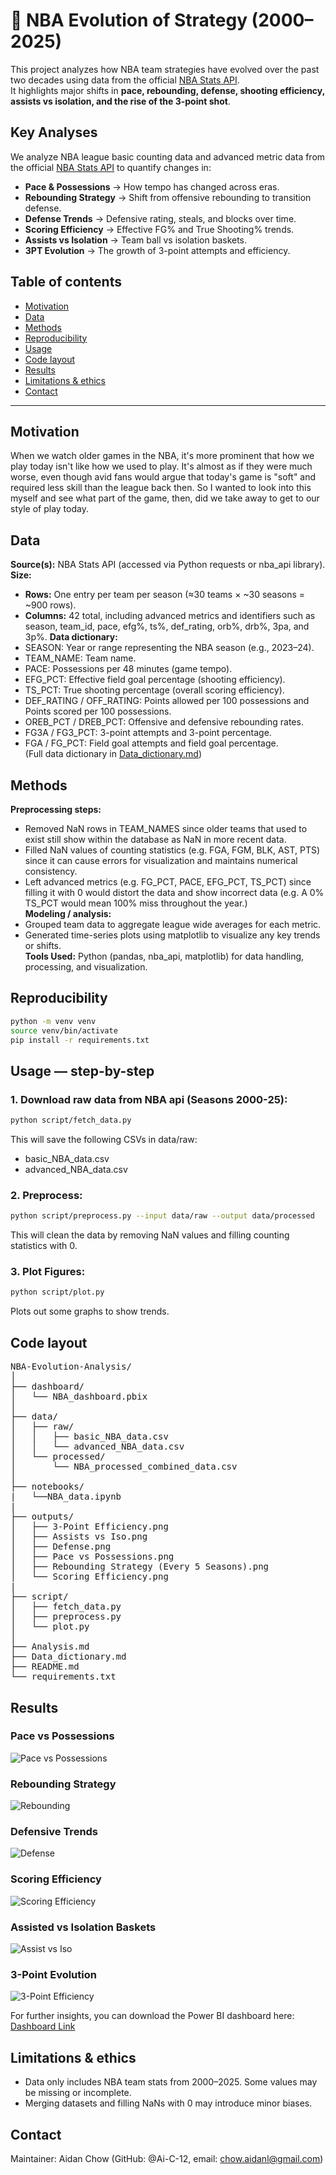 # **🏀 NBA Evolution of Strategy (2000–2025)**

This project analyzes how NBA team strategies have evolved over the past two decades using data from the official [NBA Stats API](https://github.com/swar/nba_api).  
It highlights major shifts in **pace, rebounding, defense, shooting efficiency, assists vs isolation, and the rise of the 3-point shot**.

## **Key Analyses**
We analyze NBA league basic counting data and advanced metric data from the official [NBA Stats API](https://github.com/swar/nba_api) to quantify changes in:</br>
 - **Pace & Possessions** → How tempo has changed across eras.</br>
 - **Rebounding Strategy** → Shift from offensive rebounding to transition defense.</br>
 - **Defense Trends** → Defensive rating, steals, and blocks over time.</br>
 - **Scoring Efficiency** → Effective FG% and True Shooting% trends.</br>
 - **Assists vs Isolation** → Team ball vs isolation baskets.</br>
 - **3PT Evolution** → The growth of 3-point attempts and efficiency.</br>


## **Table of contents**
- [Motivation](#motivation)
- [Data](#data)
- [Methods](#methods)
- [Reproducibility](#reproducibility)
- [Usage](#usage)
- [Code layout](#code-layout)
- [Results](#results)
- [Limitations & ethics](#limitations--ethics)
- [Contact](#contact)

---

## **Motivation**
When we watch older games in the NBA, it's more prominent that how we play today isn't like how we used to play. It's almost as if they were much worse, even though avid fans would argue that today's game is "soft" and required less skill than the league back then. So I wanted to look into this myself and see what part of the game, then, did we take away to get to our style of play today.  

## **Data**
**Source(s):** NBA Stats API (accessed via Python requests or nba_api library).
**Size:**
   - **Rows:** One entry per team per season (≈30 teams × ~30 seasons = ~900 rows).
   - **Columns:** 42 total, including advanced metrics and identifiers such as season, team_id, pace, efg%, ts%, def_rating, orb%, drb%, 3pa, and 3p%.
**Data dictionary:** 
   - SEASON: Year or range representing the NBA season (e.g., 2023–24).
   - TEAM_NAME: Team name.
   - PACE: Possessions per 48 minutes (game tempo).
   - EFG_PCT: Effective field goal percentage (shooting efficiency).
   - TS_PCT: True shooting percentage (overall scoring efficiency).
   - DEF_RATING / OFF_RATING: Points allowed per 100 possessions and Points scored per 100 possessions.
   - OREB_PCT / DREB_PCT: Offensive and defensive rebounding rates.
   - FG3A / FG3_PCT: 3-point attempts and 3-point percentage.
   - FGA / FG_PCT: Field goal attempts and field goal percentage.</br>
   (Full data dictionary in [Data_dictionary.md](Data_dictionary.md))

## **Methods**
**Preprocessing steps:** 
- Removed NaN rows in TEAM_NAMES since older teams that used to exist still show within the database as NaN in more recent data.
- Filled NaN values of counting statistics (e.g. FGA, FGM, BLK, AST, PTS) since it can cause errors for visualization and maintains numerical consistency.
- Left advanced metrics (e.g. FG_PCT, PACE, EFG_PCT, TS_PCT) since filling it with 0 would distort the data and show incorrect data (e.g. A 0% TS_PCT would mean 100% miss throughout the year.)</br>
**Modeling / analysis:** 
- Grouped team data to aggregate league wide averages for each metric.
- Generated time-series plots using matplotlib to visualize any key trends or shifts.</br>
**Tools Used:** Python (pandas, nba_api, matplotlib) for data handling, processing, and visualization.

## **Reproducibility**
```bash
python -m venv venv
source venv/bin/activate
pip install -r requirements.txt
```

## **Usage — step-by-step**
### 1. Download raw data from NBA api (Seasons 2000-25):
```bash
python script/fetch_data.py
```
This will save the following CSVs in data/raw:
- basic_NBA_data.csv
- advanced_NBA_data.csv

### 2. Preprocess:
```bash
python script/preprocess.py --input data/raw --output data/processed
```
This will clean the data by removing NaN values and filling counting statistics with 0.

### 3. Plot Figures:
```bash
python script/plot.py
```
Plots out some graphs to show trends.

## **Code layout**
<pre>
NBA-Evolution-Analysis/
│
├── dashboard/
│   └── NBA_dashboard.pbix
│
├── data/
│   ├── raw/
│   │   ├── basic_NBA_data.csv
│   │   └── advanced_NBA_data.csv
│   └── processed/
│       └── NBA_processed_combined_data.csv
│
├── notebooks/
|   └──NBA_data.ipynb
|
├── outputs/
│   ├── 3-Point Efficiency.png
│   ├── Assists vs Iso.png
│   ├── Defense.png
│   ├── Pace vs Possessions.png
│   ├── Rebounding Strategy (Every 5 Seasons).png
│   └── Scoring Efficiency.png
|
├── script/
│   ├── fetch_data.py
│   ├── preprocess.py
│   └── plot.py
│
├── Analysis.md
├── Data_dictionary.md
├── README.md
└── requirements.txt
</pre>

## **Results**

### Pace vs Possessions
![Pace vs Possessions](outputs/Pace%20vs%20Possessions.png)

### Rebounding Strategy
![Rebounding](outputs/Rebounding%20Strategy%20(Every%205%20Seasons).png)

### Defensive Trends
![Defense](outputs/Defense.png)

### Scoring Efficiency
![Scoring Efficiency](outputs/Scoring%20Efficiency.png)

### Assisted vs Isolation Baskets
![Assist vs Iso](outputs/Assists%20vs%20Iso.png)

### 3-Point Evolution
![3-Point Efficiency](outputs/3-Point%20Efficiency.png)

For further insights, you can download the Power BI dashboard here:
[Dashboard Link](./dashboard/NBA_dashboard.pbix)

## **Limitations & ethics**
- Data only includes NBA team stats from 2000–2025. Some values may be missing or incomplete.
- Merging datasets and filling NaNs with 0 may introduce minor biases.

## **Contact**
Maintainer: Aidan Chow (GitHub: @Ai-C-12, email: chow.aidanl@gmail.com)
